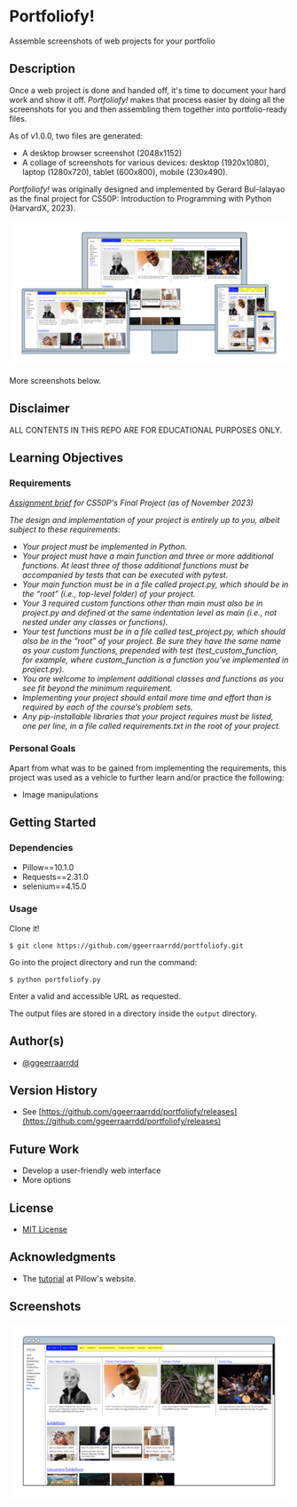 # Portfoliofy!
Assemble screenshots of web projects for your portfolio

## Description

Once a web project is done and handed off, it's time to document your hard work and show it off. _Portfoliofy!_ makes that process easier by doing all the screenshots for you and then assembling them together into portfolio-ready files.

As of v1.0.0, two files are generated:
* A desktop browser screenshot (2048x1152)
* A collage of screenshots for various devices: desktop (1920x1080), laptop (1280x720), tablet (600x800), mobile (230x490).

_Portfoliofy!_ was originally designed and implemented by Gerard Bul-lalayao as the final project for CS50P: Introduction to Programming with Python (HarvardX, 2023).

<picture><img alt="Shelfie screenshot 1" src="/images/portfoliofy1.png"></picture>

More screenshots below.

## Disclaimer
ALL CONTENTS IN THIS REPO ARE FOR EDUCATIONAL PURPOSES ONLY.

## Learning Objectives

### Requirements
_[Assignment brief](https://cs50.harvard.edu/python/2022/project/) for CS50P's Final Project (as of November 2023)_

_The design and implementation of your project is entirely up to you, albeit subject to these requirements:_

* _Your project must be implemented in Python._
* _Your project must have a main function and three or more additional functions. At least three of those additional functions must be accompanied by tests that can be executed with pytest._
* _Your main function must be in a file called project.py, which should be in the “root” (i.e., top-level folder) of your project._
* _Your 3 required custom functions other than main must also be in project.py and defined at the same indentation level as main (i.e., not nested under any classes or functions)._
* _Your test functions must be in a file called test_project.py, which should also be in the “root” of your project. Be sure they have the same name as your custom functions, prepended with test (test_custom_function, for example, where custom_function is a function you’ve implemented in project.py)._
* _You are welcome to implement additional classes and functions as you see fit beyond the minimum requirement._
* _Implementing your project should entail more time and effort than is required by each of the course’s problem sets._
* _Any pip-installable libraries that your project requires must be listed, one per line, in a file called requirements.txt in the root of your project._

### Personal Goals
Apart from what was to be gained from implementing the requirements, this project was used as a vehicle to further learn and/or practice the following:

* Image manipulations

## Getting Started

### Dependencies
* Pillow==10.1.0
* Requests==2.31.0
* selenium==4.15.0

### Usage
Clone it!
```
$ git clone https://github.com/ggeerraarrdd/portfoliofy.git
```

Go into the project directory and run the command:
```
$ python portfoliofy.py
```
Enter a valid and accessible URL as requested.

The output files are stored in a directory inside the `output` directory.

## Author(s)
* [@ggeerraarrdd](https://github.com/ggeerraarrdd/)

## Version History
* See [https://github.com/ggeerraarrdd/portfoliofy/releases](https://github.com/ggeerraarrdd/portfoliofy/releases)

## Future Work
* Develop a user-friendly web interface
* More options

## License
* [MIT License](https://github.com/ggeerraarrdd/large-parks/blob/main/LICENSE)

## Acknowledgments
* The [tutorial](https://pillow.readthedocs.io/en/stable/handbook/tutorial.html) at Pillow's website.

## Screenshots
<picture><img alt="Shelfie screenshot 1" src="/images/portfoliofy2.png"></picture>
